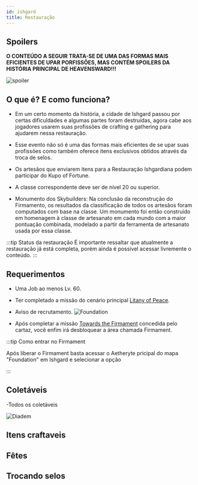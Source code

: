 ```yaml
---
id: ishgard
title: Restauração 
---
```


## Spoilers
**O CONTEÚDO A SEGUIR TRATA-SE DE UMA DAS FORMAS MAIS EFICIENTES DE UPAR PORFISSÕES, MAS CONTÉM  SPOILERS DA HISTÓRIA PRINCIPAL DE HEAVENSWARD!!!**

![spoiler](https://i.imgur.com/agkiA9c.jpg)

## O que é? E como funciona?

- Em um certo momento da história, a cidade de Ishgard passou por certas dificuldades e algumas partes foram destruídas, agora cabe aos jogadores usarem suas profissões de crafting e gathering para ajudarem nessa restauração.

- Esse evento não só é uma das formas mais eficientes de se upar suas profissões como também oferece itens exclusivos obtidos através da troca de selos.

- Os artesãos que enviarem itens para a Restauração Ishgardiana podem participar do Kupo of Fortune.

- A classe correspondente deve ser de nível 20 ou superior.

- Monumento dos Skybuilders: Na conclusão da reconstrução do Firmamento, os resultados da classificação de todos os artesãos foram computados com base na classe. Um monumento foi então construído em homenagem à classe de artesanato em cada mundo com a maior pontuação combinada, modelado a partir da ferramenta de artesanato usada por essa classe.



:::tip Status da restauração
 É importante ressaltar que atualmente a restauração já está completa, porém ainda é possivel acessar livremente o conteúdo.
:::


## Requerimentos

- Uma Job ao menos Lv. 60.

- Ter completado a missão do cenário principal [Litany of Peace](https://na.finalfantasyxiv.com/lodestone/playguide/db/quest/5c20f6c7a0f/).

- Aviso de recrutamento.
    ![Foundation](https://img.finalfantasyxiv.com/lds/h/X/iM_yDo-VWlmUYoxzVeBysUVpBU.png)
- Após completar a missão [Towards the Firmament](https://na.finalfantasyxiv.com/lodestone/playguide/db/quest/5c20f6c7a0f/) concedida pelo cartaz, você enfim irá desbloquear a área chamada Firmament.

:::tip Como entrar no Firmament

Após liberar o Firmament basta acessar o Aetheryte pricipal do mapa "Foundation" em Ishgard e selecionar a opção

:::

## Coletáveis 

-Todos os coletáveis


![Diadem](https://i.imgur.com/GqlE3rI.jpg)

## Itens craftaveis

## Fêtes

## Trocando selos
